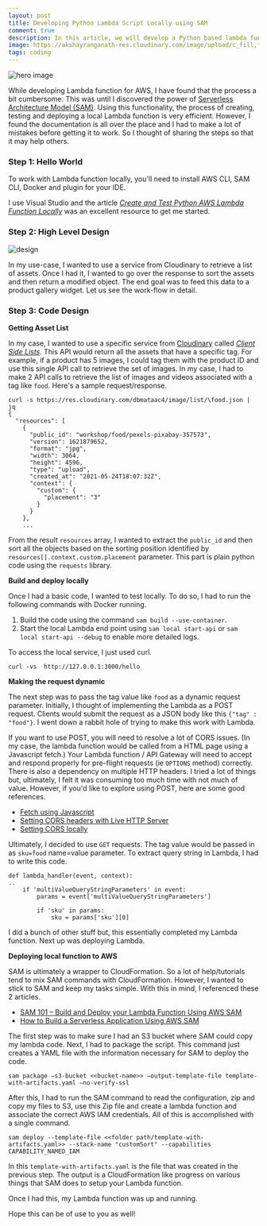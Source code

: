 ```yaml
---
layout: post
title: Developing Python Lambda Script Locally using SAM
comment: true
description: In this article, we will develop a Python based lambda function, test it locally and deploy it to AWS using Serverless architecture Model (SAM)
image: https://akshayranganath-res.cloudinary.com/image/upload/c_fill,f_auto,q_auto,w_350,/blog/pexels-negative-space-169573.jpg
tags: coding
---
```


![hero image](https://akshayranganath-res.cloudinary.com/image/upload/c_fill,f_auto,q_auto,w_1024/blog/pexels-negative-space-169573.jpg)

While developing Lambda function for AWS, I have found that the process a bit cumbersome. This was until I discovered the power of [Serverless Architecture Model (SAM)](https://aws.amazon.com/serverless/sam/). Using this functionality, the process of creating, testing and deploying a local Lambda function is very efficient. However, I found the documentation is all over the place and I had to make a lot of mistakes before getting it to work. So I thought of sharing the steps so that it may help others.

### Step 1: Hello World

To work with Lambda function locally, you'll need to install AWS CLI, SAM CLI, Docker and plugin for your IDE. 

I use Visual Studio and the article [_Create and Test Python AWS Lambda Function Locally_](https://www.tutorialsbuddy.com/create-and-test-python-aws-lambda-function-locally) was an excellent resource to get me started.

### Step 2: High Level Design

![design](https://akshayranganath-res.cloudinary.com/image/upload/f_auto,q_auto,w_1024/blog/pexels-jeshootscom-834892.jpg)

In my use-case, I wanted to use a service from Cloudinary to retrieve a list of assets. Once I had it, I wanted to go over the response to sort the assets and then return a modified object. The end goal was to feed this data to a product gallery widget. Let us see the work-flow in detail.

### Step 3: Code Design

__Getting Asset List__

In my case, I wanted to use a specific service from [Cloudinary](https://cloudinary.com) called [_Client Side Lists_](https://cloudinary.com/documentation/advanced_url_delivery_options#client_side_asset_lists). This API would return all the assets that have a specific tag. For example, if a product has 5 images, I could tag them with the product ID and use this single API call to retrieve the set of images. In my case, I had to make 2 API calls to retrieve the list of images and videos associated with a tag like `food`. Here's a sample request/response.

```
curl -s https://res.cloudinary.com/dbmataac4/image/list/\food.json | jq
{
  "resources": [
    {
      "public_id": "workshop/food/pexels-pixabay-357573",
      "version": 1621879652,
      "format": "jpg",
      "width": 3064,
      "height": 4596,
      "type": "upload",
      "created_at": "2021-05-24T18:07:32Z",
      "context": {
        "custom": {
          "placement": "3"
        }
      }
    },
    ...
```

From the result `resources` array, I wanted to extract the `public_id` and then sort all the objects based on the sorting position identified by `resources[].context.custom.placement` parameter. This part is plain python code using the `requests` library.

__Build and deploy locally__

Once I had a basic code, I wanted to test locally. To do so, I had to run the following commands with Docker running.

1. Build the code using the command `sam build --use-container`. 
2. Start the local Lambda end point using `sam local start-api` or `sam local start-api --debug` to enable more detailed logs.

To access the local service, I just used curl. 

```
curl -vs  http://127.0.0.1:3000/hello
```

__Making the request dynamic__

The next step was to pass the tag value like `food` as a dynamic request parameter. Initially, I thought of implementing the Lambda as a POST request. Clients would submit the request as a JSON body like this `{"tag" : "food"}`. I went down a rabbit hole of trying to make this work with Lambda. 

If you want to use POST, you will need to resolve a lot of CORS issues. (In my case, the lambda function would be called from a HTML page using a Javascript fetch.) Your Lambda function / API Gateway will need to accept and respond properly for pre-flight requests (ie `OPTIONS` method) correctly. There is also a dependency on multiple HTTP headers. I tried a lot of things but, ultimately, I felt it was consuming too much time with not much of value. However, if you'd like to explore using POST, here are some good references.

* [Fetch using Javascript](https://attacomsian.com/blog/using-javascript-fetch-api-to-get-and-post-data)
* [Setting CORS headers with Live HTTP Server](https://willschenk.com/articles/2020/simple_cors_workaround_for_local_development/)
* [Setting CORS locally](https://stackoverflow.com/questions/53312412/enable-cors-when-running-aws-sam-cli-locally)

Ultimately, I decided to use `GET` requests. The tag value would be passed in as `sku=food` name=value parameter. To extract query string in Lambda, I had to write this code.

```
def lambda_handler(event, context):                
..    
    if 'multiValueQueryStringParameters' in event:
        params = event['multiValueQueryStringParameters']
        
        if 'sku' in params:            
            sku = params['sku'][0]            

```

I did a bunch of other stuff but, this essentially completed my Lambda function. Next up was deploying Lambda.

__Deploying local function to AWS__

SAM is ultimately a wrapper to CloudFormation. So a lot of help/tutorials tend to mix SAM commands with CloudFormation. However, I wanted to stick to SAM and keep my tasks simple. With this in mind, I referenced these 2 articles.

* [SAM 101 – Build and Deploy your Lambda Function Using AWS SAM](https://techramblers.blog/2020/04/13/using-sam-aws/)
* [How to Build a Serverless Application Using AWS SAM](https://www.freecodecamp.org/news/how-to-build-a-serverless-application-using-aws-sam/)

The first step was to make sure I had an S3 bucket where SAM could copy my lambda code. Next, I had to package the script. This command just creates a YAML file with the information necessary for SAM to deploy the code. 

```
sam package –s3-bucket <<bucket-name>> –output-template-file template-with-artifacts.yaml –no-verify-ssl
```

After this, I had to run the SAM command to read the configuration, zip and copy my files to S3, use this Zip file and create a lambda function and associate the correct AWS IAM credentials. All of this is accomplished with a single command.

```
sam deploy --template-file <<folder path/template-with-artifacts.yaml>> --stack-name "customSort" --capabilities CAPABILITY_NAMED_IAM
```
In this `template-with-artifacts.yaml` is the file that was created in the previous step. The output is a CloudFormation like progress on various things that SAM does to setup your Lambda function.

Once I had this, my Lambda function was up and running.

Hope this can be of use to you as well!
